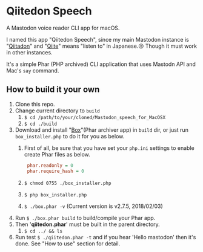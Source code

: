 # Qiitedon Speech

A Mastodon voice reader CLI app for macOS.

I named this app "Qiitedon Speech", since my main Mastodon instance is "[Qiitadon](https://qiitadon.com/)" and "[Qiite](https://en.wiktionary.org/wiki/%E8%81%9E%E3%81%8F#Japanese)" means "listen to" in Japanese.:stuck_out_tongue_winking_eye:  Though it must work in other instances.

It's a simple Phar (PHP archived) CLI application that uses Mastodn API and Mac's `say` command.



## How to build it your own

1. Clone this repo.
1. Change current directory to `build`
    1. `$ cd /path/to/your/cloned/Mastodon_speech_for_MacOSX`
    1. `$ cd ./build`
1. Download and install "[Box](https://box-project.github.io/box2/)"(Phar archiver app) in `build` dir, or just run `box_installer.php` to do it for you as below.
    1. First of all, be sure that you have set your `php.ini` settings to enable create Phar files as below.

       ```php.ini
        phar.readonly = 0
        phar.require_hash = 0
        ```
    1. `$ chmod 0755 ./box_installer.php`
    1. `$ php box_installer.php`
    1. `$ ./box.phar -v` (Current version is v2.7.5, 2018/02/03)
1. Run `$ ./box.phar build` to build/compile your Phar app.
1. Then '**qiitedon.phar**' must be built in the parent directory.
    1. `$ cd ../ && ls`
1. Run test `$ ./qiitedon.phar -t` and if you hear 'Hello mastodon' then it's done. See "How to use" section for detail.